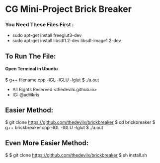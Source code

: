 # CG Mini-Project Brick Breaker

### You Need These Files First :
* sudo apt-get install freeglut3-dev
* sudo apt-get install libsdl1.2-dev libsdl-image1.2-dev

## To Run The File:

#### Open Terminal in Ubuntu

$ g++ filename.cpp -lGL -lGLU -lglut
$ ./a.out

* All Rights Reserved <thedevilx.github.io>
* IG: @adiiikris

## Easier Method:

$ git clone https://github.com/thedevilx/brickbreaker
$ cd brickbreaker
$ g++ brickbreaker.cpp -lGL -lGLU -lglut
$ ./a.out


## Even More Easier Method:

$ $ git clone https://github.com/thedevilx/brickbreaker
$ sh install.sh
